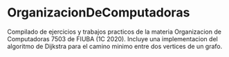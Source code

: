 # OrganizacionDeComputadoras

Compilado de ejercicios y trabajos practicos de la materia Organizacion de Computadoras 7503 de FIUBA (1C 2020). Incluye una implementacion del algoritmo de Dijkstra para el camino minimo entre dos vertices de un grafo.
